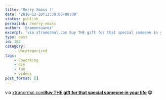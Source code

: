 ```yaml
---
title: 'Merry Xmass !'
date: '2010-12-20T13:30:00+00:00'
status: publish
permalink: /merry-xmass
author: '@ramonsuarez'
excerpt: 'via xtranormal.com Buy THE gift for that special someone in your life ;)'
type: post
id: 182
category:
    - Uncategorized
tags:
    - Coworking
    - diy
    - fun
    - videos
post_format: []
---
```

via [xtranormal.com](http://www.xtranormal.com/watch/8120757/)</div>**[Buy THE gift for that special someone in your life](http://coworking.betagroup.be) 😉**

</div>